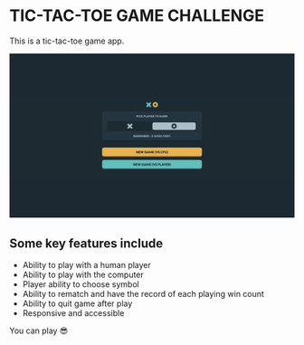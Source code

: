 # TIC-TAC-TOE GAME CHALLENGE

This is a tic-tac-toe game app.

![screenshot](/screenshot.png)

## Some key features include

* Ability to play with a human player
* Ability to play with the computer
* Player ability to choose symbol
* Ability to rematch and have the record of each playing win count
* Ability to quit game after play
* Responsive and accessible

You can play 😎
